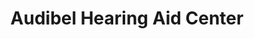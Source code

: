 ---
title: "Audibel Hearing Aid Center"
url: /princeton/audibel-hearing-aid-center/
shop: hearing aids
---